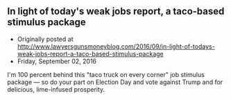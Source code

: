 ## In light of today's weak jobs report, a taco-based stimulus package

 * Originally posted at http://www.lawyersgunsmoneyblog.com/2016/09/in-light-of-todays-weak-jobs-report-a-taco-based-stimulus-package
 * Friday, September 02, 2016

I'm 100 percent behind this "taco truck on every corner" job stimulus package — so do your part on Election Day and vote against Trump and for delicious, lime-infused prosperity.